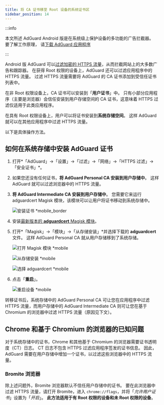 ```yaml
---
title: 将 CA 证书移至 Root 设备的系统证书区
sidebar_position: 14
---
```


:::info

本文所述 AdGuard Android 版是在系统级上保护设备的多功能的广告拦截器。 要了解工作原理， 请[下载 AdGuard 应用程序](https://agrd.io/download-kb-adblock)

:::

Android 版 AdGuard 可以[过滤加密的 HTTPS 流量](/general/https-filtering/what-is-https-filtering)，从而拦截网站上的大多数广告和跟踪器。 在获得 Root 权限的设备上，AdGuard 还可以过滤应用程序中的 HTTPS 流量。 过滤 HTTPS 流量需要将 AdGuard 的 CA 证书添加到受信任证书列表中。

在非 Root 权限设备上，CA 证书可以安装到「**用户证书**」中。 只有小部分应用程序（主要是浏览器）会信任安装到用户存储空间的 CA 证书，这意味着 HTTPS 过滤仅适用于此类应用程序。

在具有 Root 权限设备上，用户可以将证书安装到**系统存储空间**。 这样 AdGuard 就可以在其他应用程序中过滤 HTTPS 流量。

以下是具体操作方法。

## 如何在系统存储中安装 AdGuard 证书

1. 打开*「AdGuard」→「设置」→「过滤」→「网络」→「HTTPS 过滤」→「安全证书」*。

1. 如果您还没有任何证书，**将 AdGuard Personal CA 安装到用户存储中**。 这样 AdGuard 就可以过滤浏览器中的 HTTPS 流量。

1. **将 AdGuard Intermediate CA 安装到用户存储中**。 您需要它来运行 adguardcert Magisk 模块，该模块可以让用户将证书移动到系统存储中。

    ![安装证书 *mobile_border](https://cdn.adtidy.org/blog/new/asx1xksecurity_certificates.png)

1. 安装[最新版本的 **adguardcert** Magisk 模块](https://github.com/AdguardTeam/adguardcert/releases/latest/)。

1. 打开*「Magisk」→「模块」→「从存储安装」*并选择下载的 **adguardcert** 文件。 这样 AdGuard Personal CA 就从用户存储移到了系统存储。

    ![打开 Magisk 模块 *mobile](https://cdn.adtidy.org/content/kb/ad_blocker/android/solving_problems/https-certificate-for-rooted/magisk-module-4.png)

    ![从存储安装 *mobile](https://cdn.adtidy.org/content/kb/ad_blocker/android/solving_problems/https-certificate-for-rooted/magisk-module-5.png)

    ![选择 adguardcert *mobile](https://cdn.adtidy.org/content/kb/ad_blocker/android/solving_problems/https-certificate-for-rooted/magisk-module-6.png)

1. 点击「**重启**」。

    ![重启设备 *mobile](https://cdn.adtidy.org/content/kb/ad_blocker/android/solving_problems/https-certificate-for-rooted/magisk-module-7.png)

转移证书后，系统存储中的 AdGuard Personal CA 可让您在应用程序中过滤 HTTPS 流量，而用户存储中的 AdGuard Intermediate CA 则可让您在基于 Chromium 的浏览器中过滤 HTTPS 流量（原因见下文）。

## Chrome 和基于 Chromium 的浏览器的已知问题

对于系统存储中的证书，Chrome 和其他基于 Chromium 的浏览器需要证书透明度（CT）日志。 CT 日志不包含 HTTPS 过滤应用程序签发的证书信息。 因此，AdGuard 需要在用户存储中增加一个证书，以过滤这些浏览器中的 HTTPS 流量。

### Bromite 浏览器

除上述问题外，Bromite 浏览器默认不信任用户存储中的证书。 要在此浏览器中过滤 HTTPS 流量，请打开 Bromite，进入 `chrome://flags`，并将「*允许用户证书*」设置为「*开启*」。 **此方法适用于有 Root 权限的设备和未 Root 权限的设备**。
